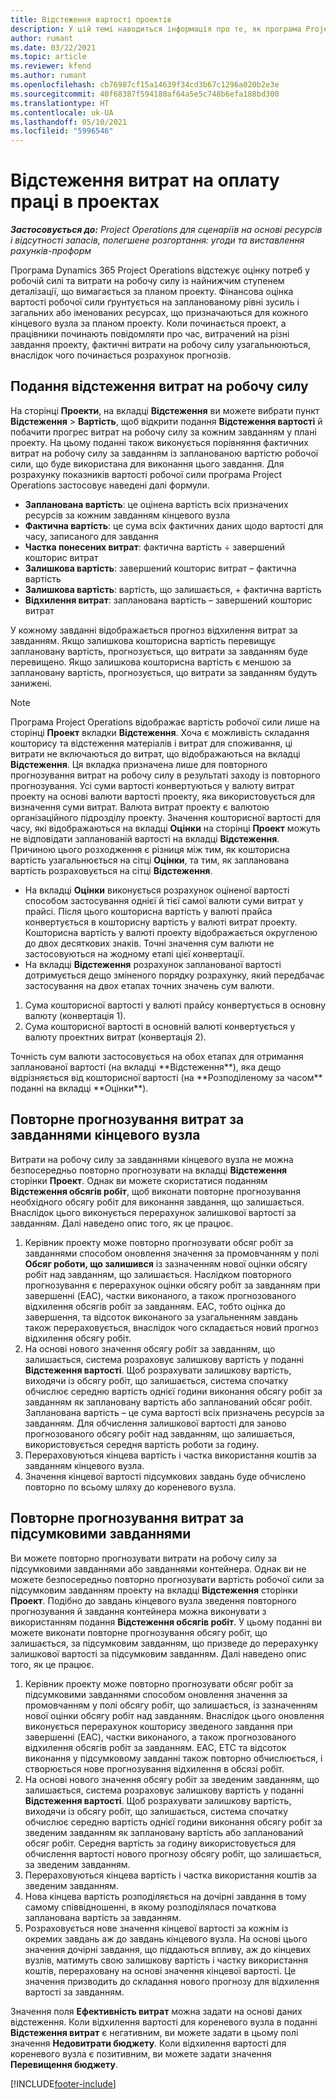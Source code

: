 ```yaml
---
title: Відстеження вартості проектів
description: У цій темі наводиться інформація про те, як програма Project Operations відстежує прогрес проекту відносно вартості робочої сили та обсягу витрат за проектом.
author: rumant
ms.date: 03/22/2021
ms.topic: article
ms.reviewer: kfend
ms.author: rumant
ms.openlocfilehash: cb76987cf15a14639f34cd3b67c1296a020b2e3e
ms.sourcegitcommit: 40f68387f594180af64a5e5c748b6efa188bd300
ms.translationtype: HT
ms.contentlocale: uk-UA
ms.lasthandoff: 05/10/2021
ms.locfileid: "5996546"
---
```

# <a name="labor-cost-tracking-on-projects"></a>Відстеження витрат на оплату праці в проектах

_**Застосовується до:** Project Operations для сценаріїв на основі ресурсів і відсутності запасів, полегшене розгортання: угоди та виставлення рахунків-проформ_

Програма Dynamics 365 Project Operations відстежує оцінку потреб у робочій силі та витрати на робочу силу із найнижчим ступенем деталізації, що вимагається за планом проекту. Фінансова оцінка вартості робочої сили ґрунтується на запланованому рівні зусиль і загальних або іменованих ресурсах, що призначаються для кожного кінцевого вузла за планом проекту. Коли починається проект, а працівники починають повідомляти про час, витрачений на різні завдання проекту, фактичні витрати на робочу силу узагальнюються, внаслідок чого починається розрахунок прогнозів.

## <a name="labor-cost-tracking-view"></a>Подання відстеження витрат на робочу силу

На сторінці **Проекти**, на вкладці **Відстеження** ви можете вибрати пункт **Відстеження** > **Вартість**, щоб відкрити подання **Відстеження вартості** й побачити прогрес витрат на робочу силу за кожним завданням у плані проекту. На цьому поданні також виконується порівняння фактичних витрат на робочу силу за завданням із запланованою вартістю робочої сили, що буде використана для виконання цього завдання. Для розрахунку показників вартості робочої сили програма Project Operations застосовує наведені далі формули.

- **Запланована вартість**: це оцінена вартість всіх призначених ресурсів за кожним завданням кінцевого вузла
- **Фактична вартість**: це сума всіх фактичних даних щодо вартості для часу, записаного для завдання
- **Частка понесених витрат**: фактична вартість ÷ завершений кошторис витрат
- **Залишкова вартість**: завершений кошторис витрат – фактична вартість
- **Залишкова вартість**: вартість, що залишається, + фактична вартість
- **Відхилення витрат**: запланована вартість – завершений кошторис витрат

У кожному завданні відображається прогноз відхилення витрат за завданням. Якщо залишкова кошторисна вартість перевищує заплановану вартість, прогнозується, що витрати за завданням буде перевищено. Якщо залишкова кошторисна вартість є меншою за заплановану вартість, прогнозується, що витрати за завданням будуть занижені.

>[!NOTE]
> Програма Project Operations відображає вартість робочої сили лише на сторінці **Проект** вкладки **Відстеження**. Хоча є можливість складання кошторису та відстеження матеріалів і витрат для споживання, ці витрати не включаються до витрат, що відображаються на вкладці **Відстеження**. Ця вкладка призначена лише для повторного прогнозування витрат на робочу силу в результаті заходу із повторного прогнозування.
Усі суми вартості конвертуються у валюту витрат проекту на основі валюти вартості проекту, яка використовується для визначення суми витрат. Валюта витрат проекту є валютою організаційного підрозділу проекту. Значення кошторисної вартості для часу, які відображаються на вкладці **Оцінки** на сторінці **Проект** можуть не відповідати запланованій вартості на вкладці **Відстеження**. Причиною цього розходження є різниця між тим, як кошторисна вартість узагальнюється на сітці **Оцінки**, та тим, як запланована вартість розраховується на сітці **Відстеження**. 
>
> - На вкладці **Оцінки** виконується розрахунок оціненої вартості способом застосування однієї й тієї самої валюти суми витрат у прайсі. Після цього кошторисна вартість у валюті прайса конвертується в кошторисну вартість у валюті витрат проекту. Кошторисна вартість у валюті проекту відображається округленою до двох десяткових знаків. Точні значення сум валюти не застосовуються на жодному етапі цієї конвертації. 
> - На вкладці **Відстеження** розрахунок запланованої вартості дотримується дещо зміненого порядку розрахунку, який передбачає застосування на двох етапах точних значень сум валюти. 
   ><ol>
   ><li>Сума кошторисної вартості у валюті прайсу конвертується в основну валюту (конвертація 1).</li>
   ><li>Сума кошторисної вартості в основній валюті конвертується у валюту проектних витрат (конвертація 2). </li>
   ></ol>
   >Точність сум валюти застосовується на обох етапах для отримання запланованої вартості (на вкладці **Відстеження**), яка дещо відрізняється від кошторисної вартості (на **Розподіленому за часом** поданні на вкладці **Оцінки**). 
   
## <a name="reprojecting-costs-on-leaf-node-tasks"></a>Повторне прогнозування витрат за завданнями кінцевого вузла

Витрати на робочу силу за завданнями кінцевого вузла не можна безпосередньо повторно прогнозувати на вкладці **Відстеження** сторінки **Проект**. Однак ви можете скористатися поданням **Відстеження обсягів робіт**, щоб виконати повторне прогнозування необхідного обсягу робіт для виконання завдання, що залишається. Внаслідок цього виконується перерахунок залишкової вартості за завданням. Далі наведено опис того, як це працює.

1. Керівник проекту може повторно прогнозувати обсяг робіт за завданнями способом оновлення значення за промовчанням у полі **Обсяг роботи, що залишився** із зазначенням нової оцінки обсягу робіт над завданням, що залишається. Наслідком повторного прогнозування є перерахунок оцінки обсягу робіт за завданням при завершенні (EAC), частки виконаного, а також прогнозованого відхилення обсягів робіт за завданням. EAC, тобто оцінка до завершення, та відсоток виконаного за узагальненням завдань також перераховується, внаслідок чого складається новий прогноз відхилення обсягу робіт.
2. На основі нового значення обсягу робіт за завданням, що залишається, система розраховує залишкову вартість у поданні **Відстеження вартості**. Щоб розрахувати залишкову вартість, виходячи із обсягу робіт, що залишається, система спочатку обчислює середню вартість однієї години виконання обсягу робіт за завданням як заплановану вартість або запланований обсяг робіт. Запланована вартість – це сума вартості всіх призначень ресурсів за завданням. Для обчислення залишкової вартості для заново прогнозованого обсягу робіт над завданням, що залишається, використовується середня вартість роботи за годину.
3. Перераховуються кінцева вартість і частка використання коштів за завданням кінцевого вузла.
4. Значення кінцевої вартості підсумкових завдань буде обчислено повторно по всьому шляху до кореневого вузла.

## <a name="reprojecting-costs-on-summary-tasks"></a>Повторне прогнозування витрат за підсумковими завданнями

Ви можете повторно прогнозувати витрати на робочу силу за підсумковими завданнями або завданнями контейнера. Однак ви не можете безпосередньо повторно прогнозувати вартість робочої сили за підсумковим завданням проекту на вкладці **Відстеження** сторінки **Проект**. Подібно до завдань кінцевого вузла зведення повторного прогнозування й завдання контейнера можна виконувати з використанням подання **Відстеження обсягів робіт**. У цьому поданні ви можете виконати повторне прогнозування обсягу робіт, що залишається, за підсумковим завданням, що призведе до перерахунку залишкової вартості за підсумковим завданням. Далі наведено опис того, як це працює.

1. Керівник проекту може повторно прогнозувати обсяг робіт за підсумковими завданнями способом оновлення значення за промовчанням у полі обсягу робіт, що залишається, із зазначенням нової оцінки обсягу робіт над завданням. Внаслідок цього оновлення виконується перерахунок кошторису зведеного завдання при завершенні (EAC), частки виконаного, а також прогнозованого відхилення обсягів робіт за завданням. EAC, ETC та відсоток виконання у підсумковому завданні також повторно обчислюється, і створюється нове прогнозування відхилення в обсязі робіт.
2. На основі нового значення обсягу робіт за зведеним завданням, що залишається, система розраховує залишкову вартість у поданні **Відстеження вартості**. Щоб розрахувати залишкову вартість, виходячи із обсягу робіт, що залишається, система спочатку обчислює середню вартість однієї години виконання обсягу робіт за зведеним завданням як заплановану вартість або запланований обсяг робіт. Середня вартість за годину використовується для обчислення вартості нового прогнозу обсягу робіт, що залишається, за зведеним завданням.
3. Перераховуються кінцева вартість і частка використання коштів за зведеним завданням.
4. Нова кінцева вартість розподіляється на дочірні завдання в тому самому співвідношенні, в якому розподілялася початкова запланована вартість за завданням.
5. Розраховується нове значення кінцевої вартості за кожнім із окремих завдань аж до завдань кінцевого вузла. На основі цього значення дочірні завдання, що піддаються впливу, аж до кінцевих вузлів, матимуть свою залишкову вартість і частку використання коштів, перераховану на основі значення кінцевої вартості. Це значення призводить до складання нового прогнозу для відхилення вартості за завданням. 


Значення поля **Ефективність витрат** можна задати на основі даних відстеження. Коли відхилення вартості для кореневого вузла в поданні **Відстеження витрат** є негативним, ви можете задати в цьому полі значення **Недовитрати бюджету**. Коли відхилення вартості для кореневого вузла є позитивним, ви можете задати значення **Перевищення бюджету**.


[!INCLUDE[footer-include](../includes/footer-banner.md)]
